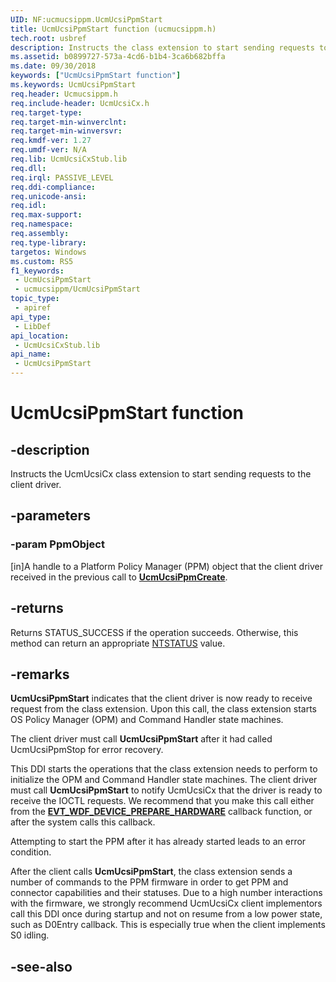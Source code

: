 ```yaml
---
UID: NF:ucmucsippm.UcmUcsiPpmStart
title: UcmUcsiPpmStart function (ucmucsippm.h)
tech.root: usbref
description: Instructs the class extension to start sending requests to the client driver.
ms.assetid: b0899727-573a-4cd6-b1b4-3ca6b682bffa
ms.date: 09/30/2018
keywords: ["UcmUcsiPpmStart function"]
ms.keywords: UcmUcsiPpmStart
req.header: Ucmucsippm.h
req.include-header: UcmUcsiCx.h
req.target-type: 
req.target-min-winverclnt: 
req.target-min-winversvr: 
req.kmdf-ver: 1.27
req.umdf-ver: N/A
req.lib: UcmUcsiCxStub.lib
req.dll: 
req.irql: PASSIVE_LEVEL
req.ddi-compliance: 
req.unicode-ansi: 
req.idl: 
req.max-support: 
req.namespace: 
req.assembly: 
req.type-library: 
targetos: Windows
ms.custom: RS5
f1_keywords:
 - UcmUcsiPpmStart
 - ucmucsippm/UcmUcsiPpmStart
topic_type:
 - apiref
api_type:
 - LibDef
api_location:
 - UcmUcsiCxStub.lib
api_name:
 - UcmUcsiPpmStart
---
```


# UcmUcsiPpmStart function


## -description

Instructs the UcmUcsiCx class extension to start sending requests to the client driver.

## -parameters

### -param PpmObject 

[in]A handle to a Platform Policy Manager (PPM) object that the client driver received in the previous call to [**UcmUcsiPpmCreate**](nf-ucmucsippm-ucmucsippmcreate.md).

## -returns

Returns STATUS_SUCCESS if the operation succeeds. Otherwise, this method can return an appropriate [NTSTATUS](/windows-hardware/drivers/kernel/ntstatus-values) value.

## -remarks

**UcmUcsiPpmStart** indicates that the client driver is now ready to receive request from the class extension. Upon this call, the class extension starts OS Policy Manager (OPM) and Command Handler state machines.

The client driver must call **UcmUcsiPpmStart** after it had called UcmUcsiPpmStop for error recovery.  

This DDI starts the operations that the class extension needs to perform to initialize the OPM and Command Handler state machines. The client driver must call **UcmUcsiPpmStart** to notify UcmUcsiCx that the driver is ready to receive the IOCTL requests. We recommend that you make this call either from the [**EVT_WDF_DEVICE_PREPARE_HARDWARE**](../wdfdevice/nc-wdfdevice-evt_wdf_device_prepare_hardware.md) callback function, or after the system calls this callback.

Attempting to start the PPM after it has already started leads to an error condition.  

After the client calls **UcmUcsiPpmStart**, the class extension sends a number of commands to the PPM firmware in order to get PPM and connector capabilities and their statuses. Due to a high number interactions with the firmware, we strongly recommend UcmUcsiCx client implementors call this DDI once during startup and not on resume from a low power state, such as D0Entry callback. This is especially true when the client implements S0 idling.

## -see-also
